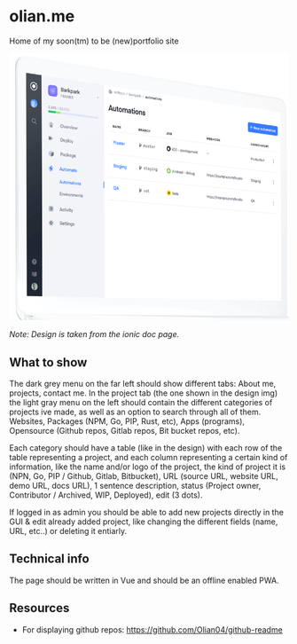 # olian.me
Home of my soon(tm) to be (new)portfolio site

![](./design.PNG)

_Note: Design is taken from the ionic doc page._

## What to show

The dark grey menu on the far left should show different tabs: About me, projects, contact me.
In the project tab (the one shown in the design img) the light gray menu on the left should contain the different categories of projects ive made, as well as an option to search through all of them. <br>
Websites, Packages (NPM, Go, PIP, Rust, etc), Apps (programs), Opensource (Github repos, Gitlab repos, Bit bucket repos, etc).<br>

Each category should have a table (like in the design) with each row of the table representing a project, and each column representing a certain kind of information, like the name and/or logo of the project, the kind of project it is (NPN, Go, PIP / Github, Gitlab, Bitbucket), URL (source URL, website URL, demo URL, docs URL), 1 sentence description, status (Project owner, Contributor / Archived, WIP, Deployed), edit (3 dots).

If logged in as admin you should be able to add new projects directly in the GUI & edit already added project, like changing the different fields (name, URL, etc..) or deleting it entiarly.


## Technical info

The page should be written in Vue and should be an offline enabled PWA.

## Resources

* For displaying github repos: https://github.com/Olian04/github-readme
